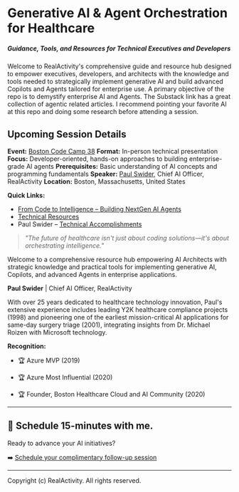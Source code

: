 # **Generative AI & Agent Orchestration for Healthcare**

##### *Guidance, Tools, and Resources for Technical Executives and Developers*

Welcome to RealActivity's comprehensive guide and resource hub designed to empower executives, developers, and architects with the knowledge and tools needed to strategically implement generative AI and build advanced Copilots and Agents tailored for enterprise use. A primary objective of the repo is to demystify enterprise AI and Agents. The Substack link has a great collection of agentic related articles. I recommend pointing your favorite AI at this repo and doing some research before attending a session.

## Upcoming Session Details

**Event:** [Boston Code Camp 38](https://www.bostoncodecamp.com/CC38/info)
**Format:** In-person technical presentation
**Focus:** Developer-oriented, hands-on approaches to building enterprise-grade AI agents
**Prerequisites:** Basic understanding of AI concepts and programming fundamentals
**Speaker:** [Paul Swider](https://sessionize.com/pswider/), Chief AI Officer, RealActivity
**Location:** Boston, Massachusetts, United States

**Quick Links:**

- [From Code to Intelligence – Building NextGen AI Agents](nextgenagents.md)
- [Technical Resources](TechnicalResources.md)
- Paul Swider – [Technical Accomplishments](bio.md)

> *"The future of healthcare isn't just about coding solutions—it's about orchestrating intelligence."*

Welcome to a comprehensive resource hub empowering AI Architects with strategic knowledge and practical tools for implementing generative AI, Copilots, and advanced Agents in enterprise applications.

**Paul Swider** | Chief AI Officer, RealActivity

With over 25 years dedicated to healthcare technology innovation, Paul's extensive experience includes leading Y2K healthcare compliance projects (1998) and pioneering one of the earliest mission-critical AI applications for same-day surgery triage (2001), integrating insights from Dr. Michael Roizen with Microsoft technology.

**Recognition:**

- 🏆 Azure MVP (2019)

- 🏆 Azure Most Influential (2020)

- 🏆 Founder, Boston Healthcare Cloud and AI Community (2020)

  

---

## 📅 Schedule 15-minutes with me.
Ready to advance your AI initiatives?

➡️ [Schedule your complimentary follow-up session](http://try.realactivity.ai)

---

Copyright (c) RealActivity. All rights reserved.